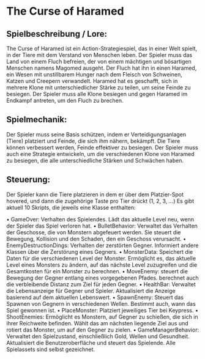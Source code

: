 # The Curse of Haramed
## Spielbeschreibung / Lore:
The Curse of Haramed ist ein Action-Strategiespiel, das in einer Welt spielt, in der Tiere mit dem Verstand von Menschen leben. Der Spieler muss das Land von einem Fluch befreien, der von einem mächtigen und bösartigen Menschen namens Magomed ausgeht. Der Fluch hat ihn in einen Haramed, ein Wesen mit unstillbarem Hunger nach dem Fleisch von Schweinen, Katzen und Creepern verwandelt. Haramed hat es geschafft, sich in mehrere Klone mit unterschiedlicher Stärke zu teilen, um seine Feinde zu besiegen. Der Spieler muss alle Klone besiegen und gegen Haramed im Endkampf antreten, um den Fluch zu brechen.

## Spielmechanik:
Der Spieler muss seine Basis schützen, indem er Verteidigungsanlagen (Tiere) platziert und Feinde, die sich ihm nähern, bekämpft. Die Tiere können verbessert werden, Feinde effektiver zu besiegen. Der Spieler muss auch eine Strategie entwickeln, um die verschiedenen Klone von Haramed zu besiegen, die alle unterschiedliche Stärken und Schwächen haben. 

## Steuerung:
Der Spieler kann die Tiere platzieren in dem er über dem Platzier-Spot hovered, und dann die zugehörige Taste pro Tier drückt (1, 2, 3, …)
Es gibt aktuell 10 Skripts, die jeweils eine Klasse enthalten:

•	GameOver: Verhalten des Spielendes. Lädt das aktuelle Level neu, wenn der Spieler das Spiel verloren hat.
•	BulletBehavior: Verwaltet das Verhalten der Geschosse, die von Monstern abgefeuert werden. Sie steuert die Bewegung, Kollision und den Schaden, den ein Geschoss verursacht.
•	EnemyDestructionDings: Verhalten der zerstörten Gegner. Informiert andere Klassen über die Zerstörung eines Gegners.
•	MonsterData: Speichert die Daten für die verschiedenen Level der Monster. Ermöglicht es, das aktuelle Level eines Monsters zu ändern, auf das nächste Level zuzugreifen und die Gesamtkosten für ein Monster zu berechnen.
•	MoveEnemy: steuert die Bewegung der Gegner entlang eines vorgegebenen Pfades. berechnet auch die verbleibende Distanz zum Ziel für jeden Gegner.
•	HealthBar: Verwaltet die Lebensanzeige für Gegner und Spieler. Aktualisiert die Anzeige basierend auf dem aktuellen Lebenswert.
•	SpawnEnemy: Steuert das Spawnen von Gegnern in verschiedenen Wellen. Bestimmt auch, wann das Spiel gewonnen ist.
•	PlaceMonster: Platziert jeweiliges Tier bei Keypress.
•	ShootEnemies: Ermöglicht es Monstern, auf Gegner zu schießen, die sich in ihrer Reichweite befinden. Wählt das am nächsten liegende Ziel aus und rotiert das Monster, um auf den Gegner zu zielen.
•	GameManagerBehavior: Verwaltet den Spielzustand, einschließlich Gold, Wellen und Gesundheit. Aktualisiert die Benutzeroberfläche und steuert das Spielende.
Alle Spielassets sind selbst gezeichnet.
